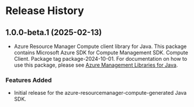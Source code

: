 # Release History

## 1.0.0-beta.1 (2025-02-13)

- Azure Resource Manager Compute client library for Java. This package contains Microsoft Azure SDK for Compute Management SDK. Compute Client. Package tag package-2024-10-01. For documentation on how to use this package, please see [Azure Management Libraries for Java](https://aka.ms/azsdk/java/mgmt).
### Features Added

- Initial release for the azure-resourcemanager-compute-generated Java SDK.
